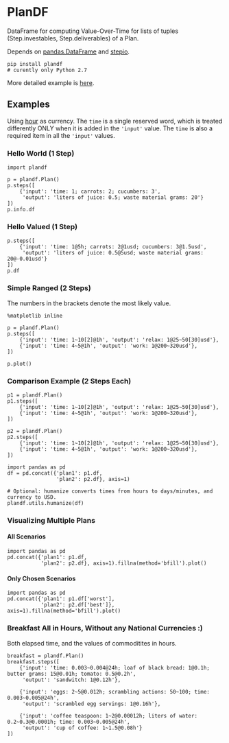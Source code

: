 # PlanDF
DataFrame for computing Value-Over-Time for lists of tuples (Step.investables, Step.deliverables) of a Plan.

Depends on [pandas.DataFrame](http://pandas.pydata.org/pandas-docs/stable/generated/pandas.DataFrame.html) and [stepio](https://github.com/wefindx/StepIO).

```
pip install plandf 
# curently only Python 2.7
```
More detailed example is [here](/README.ipynb).
## Examples
Using [hour](https://research.stlouisfed.org/fred2/series/CES0500000003) as currency. The ``time`` is a single reserved word, which is treated differently ONLY when it is added in the ``'input'`` value. The ``time`` is also a required item in all the ``'input'`` values.

### Hello World (1 Step)
```{python}
import plandf

p = plandf.Plan()
p.steps([
    {'input': 'time: 1; carrots: 2; cucumbers: 3',
     'output': 'liters of juice: 0.5; waste material grams: 20'}
])
p.info.df
```
### Hello Valued (1 Step)
```{python}
p.steps([
    {'input': 'time: 1@5h; carrots: 2@1usd; cucumbers: 3@1.5usd',
     'output': 'liters of juice: 0.5@5usd; waste material grams: 20@-0.01usd'}
])
p.df
```

### Simple Ranged (2 Steps)

The numbers in the brackets denote the most likely value.

```{python}
%matplotlib inline

p = plandf.Plan()
p.steps([
    {'input': 'time: 1~10[2]@1h', 'output': 'relax: 1@25~50[30]usd'},
    {'input': 'time: 4~5@1h', 'output': 'work: 1@200~320usd'},
])

p.plot()
```

### Comparison Example (2 Steps Each)
```{python}
p1 = plandf.Plan()
p1.steps([
    {'input': 'time: 1~10[2]@1h', 'output': 'relax: 1@25~50[30]usd'},
    {'input': 'time: 4~5@1h', 'output': 'work: 1@200~320usd'},
])

p2 = plandf.Plan()
p2.steps([
    {'input': 'time: 1~10[2]@1h', 'output': 'relax: 1@25~50[30]usd'},
    {'input': 'time: 4~5@1h', 'output': 'work: 1@200~320usd'},
])

import pandas as pd
df = pd.concat({'plan1': p1.df,
                'plan2': p2.df}, axis=1)

# Optional: humanize converts times from hours to days/minutes, and currency to USD.
plandf.utils.humanize(df)
```

### Visualizing Multiple Plans
#### All Scenarios
```{python}
import pandas as pd
pd.concat({'plan1': p1.df,
           'plan2': p2.df}, axis=1).fillna(method='bfill').plot()
```
#### Only Chosen Scenarios
```{python}
import pandas as pd
pd.concat({'plan1': p1.df['worst'],
           'plan2': p2.df['best']}, axis=1).fillna(method='bfill').plot()
```

### Breakfast All in Hours, Without any National Currencies :)

Both elapsed time, and the values of commoditites in hours.

```{python}
breakfast = plandf.Plan()
breakfast.steps([
    {'input': 'time: 0.003~0.004@24h; loaf of black bread: 1@0.1h; butter grams: 15@0.01h; tomato: 0.5@0.2h',
     'output': 'sandwitch: 1@0.12h'},

    {'input': 'eggs: 2~5@0.012h; scrambling actions: 50~100; time: 0.003~0.005@24h',
     'output': 'scrambled egg servings: 1@0.16h'},

    {'input': 'coffee teaspoon: 1~2@0.00012h; liters of water: 0.2~0.3@0.0001h; time: 0.003~0.005@24h',
     'output': 'cup of coffee: 1~1.5@0.08h'}
])
```
